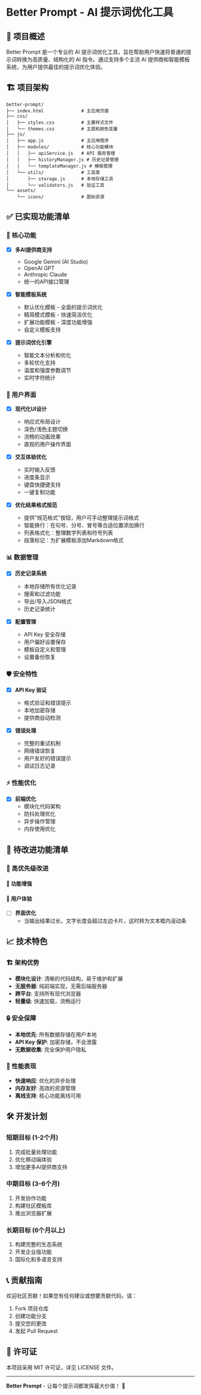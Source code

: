 # Better Prompt - AI 提示词优化工具

## 🎯 项目概述

Better Prompt 是一个专业的 AI 提示词优化工具，旨在帮助用户快速将普通的提示词转换为高质量、结构化的 AI 指令。通过支持多个主流 AI 提供商和智能模板系统，为用户提供最佳的提示词优化体验。

## 🏗️ 项目架构

```
better-prompt/
├── index.html              # 主应用页面
├── css/
│   ├── styles.css          # 主要样式文件
│   └── themes.css          # 主题和颜色变量
├── js/
│   ├── app.js              # 主应用程序
│   ├── modules/            # 核心功能模块
│   │   ├── apiService.js   # API 服务管理
│   │   ├── historyManager.js # 历史记录管理
│   │   └── templateManager.js # 模板管理
│   └── utils/              # 工具类
│       ├── storage.js      # 本地存储工具
│       └── validators.js   # 验证工具
└── assets/
    └── icons/              # 图标资源
```

## ✅ 已实现功能清单

### 🔧 核心功能
- [x] **多AI提供商支持**
  - Google Gemini (AI Studio)
  - OpenAI GPT
  - Anthropic Claude
  - 统一的API接口管理

- [x] **智能模板系统**
  - 默认优化模板 - 全面的提示词优化
  - 精简模式模板 - 快速简洁优化
  - 扩展功能模板 - 深度功能增强
  - 自定义模板支持

- [x] **提示词优化引擎**
  - 智能文本分析和优化
  - 多轮优化支持
  - 温度和强度参数调节
  - 实时字符统计

### 🎨 用户界面
- [x] **现代化UI设计**
  - 响应式布局设计
  - 深色/浅色主题切换
  - 流畅的动画效果
  - 直观的用户操作界面

- [x] **交互体验优化**
  - 实时输入反馈
  - 进度条显示
  - 键盘快捷键支持
  - 一键复制功能

- [x] **优化结果格式规范**
  - 提供"规范格式"按钮，用户可手动整理提示词格式
  - 智能换行：在句号、分号、冒号等合适位置添加换行
  - 列表格式化：整理数字列表和符号列表
  - 段落标记：为扩展模板添加Markdown格式

### 📊 数据管理
- [x] **历史记录系统**
  - 本地存储所有优化记录
  - 搜索和过滤功能
  - 导出/导入JSON格式
  - 历史记录统计

- [x] **配置管理**
  - API Key 安全存储
  - 用户偏好设置保存
  - 模板自定义和管理
  - 设置备份恢复

### 🛡️ 安全特性
- [x] **API Key 验证**
  - 格式验证和错误提示
  - 本地加密存储
  - 提供商自动检测

- [x] **错误处理**
  - 完整的重试机制
  - 网络错误恢复
  - 用户友好的错误提示
  - 调试日志记录

### ⚡ 性能优化
- [x] **前端优化**
  - 模块化代码架构
  - 防抖处理优化
  - 异步操作管理
  - 内存使用优化

## 🚀 待改进功能清单

### 🎯 高优先级改进

#### 🔧 功能增强

#### 🎨 用户体验
- [ ] **界面优化**
  - 当输出结果过长，文字长度会超过左边卡片，这时转为文本框内滚动条

## 📈 技术特色

### 🏗️ 架构优势
- **模块化设计**: 清晰的代码结构，易于维护和扩展
- **无服务器**: 纯前端实现，无需后端服务器
- **跨平台**: 支持所有现代浏览器
- **轻量级**: 快速加载，流畅运行

### 🔒 安全保障
- **本地优先**: 所有数据存储在用户本地
- **API Key 保护**: 加密存储，不会泄露
- **无数据收集**: 完全保护用户隐私

### 🚀 性能表现
- **快速响应**: 优化的异步处理
- **内存友好**: 高效的资源管理
- **离线支持**: 核心功能离线可用

## 🛠️ 开发计划

### 短期目标 (1-2个月)
1. 完成批量处理功能
2. 优化移动端体验
3. 增加更多AI提供商支持

### 中期目标 (3-6个月)
1. 开发协作功能
2. 构建社区模板库
3. 推出浏览器扩展

### 长期目标 (6个月以上)
1. 构建完整的生态系统
2. 开发企业版功能
3. 国际化和多语言支持

## 📞 贡献指南

欢迎社区贡献！如果您有任何建议或想要贡献代码，请：

1. Fork 项目仓库
2. 创建功能分支
3. 提交您的更改
4. 发起 Pull Request

## 📄 许可证

本项目采用 MIT 许可证，详见 LICENSE 文件。

---

**Better Prompt** - 让每个提示词都发挥最大价值！ 🚀 